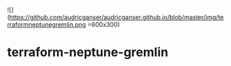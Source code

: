 ![](https://github.com/audricganser/audricganser.github.io/blob/master/img/terraformneptunegremlin.png =600x300)
# terraform-neptune-gremlin
